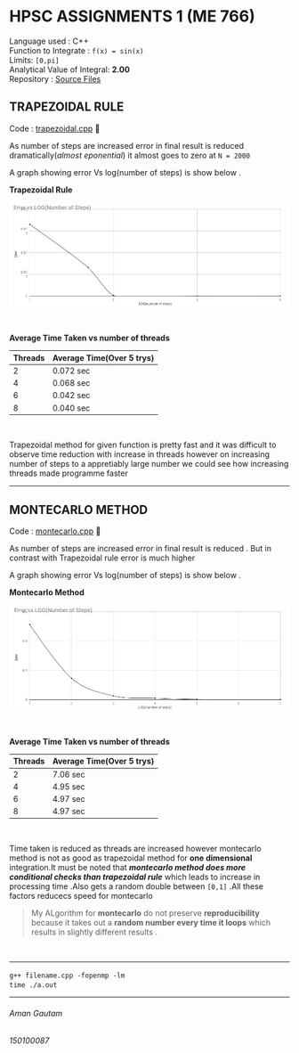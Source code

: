 # HPSC ASSIGNMENTS 1 (ME 766)
Language used : C++ <br>
Function to Integrate : `f(x) = sin(x)` <br>
Limits: `[0,pi]` <br>
Analytical Value of Integral: **2.00** <br>
Repository : [Source Files](https://github.com/amangautam015/hpsc "Src")

## TRAPEZOIDAL RULE

Code : [trapezoidal.cpp](https://github.com/amangautam015/hpsc/blob/master/trapezoidal.cpp "trapezoidal")  :link:


As number of steps are increased error in final result is reduced dramatically(_almost eponential_) it almost goes to zero at `N = 2000`

A graph showing error Vs log(number of steps) is show below . <br>

**Trapezoidal Rule**

![alt text](https://raw.githubusercontent.com/amangautam015/hpsc/master/ten.png)

<br>

**Average Time Taken vs number of threads**

|Threads  | Average Time(Over 5 trys) |
| ------------- | ------------- |
| 2  | 0.072 sec  |
| 4  | 0.068 sec  |
| 6  | 0.042 sec  |
| 8  | 0.040 sec  |

<br>

Trapezoidal method for given function is pretty fast and it was difficult to observe time reduction with increase in threads however on increasing number of steps to a appretiably large number we could see how increasing threads made programme faster

---

## MONTECARLO METHOD

Code : [montecarlo.cpp](https://github.com/amangautam015/hpsc/blob/master/montecarlo.cpp "trapezoidal")  :link:


As number of steps are increased error in final result is reduced . But in contrast with Trapezoidal rule error is much higher 

A graph showing error Vs log(number of steps) is show below . <br>

**Montecarlo Method**

![alt text](https://raw.githubusercontent.com/amangautam015/hpsc/master/MONTE.png)
 
<br>

**Average Time Taken vs number of threads**

|Threads  | Average Time(Over 5 trys) |
| ------------- | ------------- |
| 2  | 7.06 sec  |
| 4  | 4.95 sec  |
| 6  | 4.97 sec  |
| 8  | 4.97 sec  |

<br>

Time taken is reduced as threads are increased however montecarlo method is not as good as trapezoidal method for **one dimensional** integration.It must be noted that _**montecarlo method does more conditional checks than trapezoidal rule**_ which leads to increase in processing time .Also gets a random double between `[0,1]` .All these factors reducecs speed for montecarlo

> My ALgorithm for **montecarlo** do not preserve **reproducibility** because it takes out a **random number every time it loops** which results in slightly different results .

<br>

---

`g++ filename.cpp -fopenmp -lm` <br>
`time ./a.out`

---

###### Aman Gautam
###### 150100087
